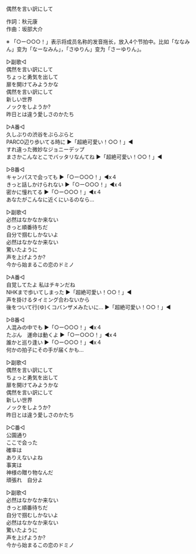 偶然を言い訳にして  
  
作詞：秋元康  
作曲：坂部大介  
  
※ 「○ー○○○！」表示将成员名称的发音拖长，放入4个节拍中。比如「ななみん」变为「なーなみん」，「さゆりん」变为「さーゆりん」。  
  
▷副歌◁  
偶然を言い訳にして  
ちょっと勇気を出して  
扉を開けてみようかな  
偶然を言い訳にして  
新しい世界  
ノックをしようか?  
昨日とは違う愛しさのかたち  
  
▷A番◁  
久しぶりの渋谷をぶらぶらと  
PARCO辺り歩いてる時に ▶「超絶可愛い！○○！」◀   
すれ違った微妙なジョニーデップ  
まさかこんなとこでバッタリなんてね ▶「超絶可愛い！○○！」◀   
  
▷B番◁  
キャンパスで会っても ▶「○ー○○○！」◀x４  
きっと話しかけられない ▶「○ー○○○！」◀x４  
密かに憧れてる ▶「○ー○○○！」◀x４  
あなたがこんなに近くにいるのなら…  
  
▷副歌◁  
必然はなかなか来ない  
きっと順番待ちだ  
自分で掴むしかないよ  
必然はなかなか来ない  
驚いたように  
声を上げようか?  
今から始まるこの恋のドミノ  
  
▷A番◁  
自覚してたよ 私はチキンだね  
NHKまで歩いてしまった ▶「超絶可愛い！○○！」◀   
声を掛けるタイミング合わないから  
後をついて行(ゆ)くコバンザメみたいに… ▶「超絶可愛い！○○！」◀   
  
▷B番◁  
人混みの中でも ▶「○ー○○○！」◀x４  
たぶん　運命は動くよ ▶「○ー○○○！」◀x４  
誰かと巡り逢い ▶「○ー○○○！」◀x４  
何かの拍子にその手が届くかも…  
  
▷副歌◁  
偶然を言い訳にして  
ちょっと勇気を出して  
扉を開けてみようかな  
偶然を言い訳にして  
新しい世界  
ノックをしようか?  
昨日とは違う愛しさのかたち  
  
▷C番◁  
公園通り  
ここで会った  
確率は  
ありえないよね  
事実は  
神様の贈り物なんだ  
頑張れ　自分よ  
  
▷副歌◁  
必然はなかなか来ない  
きっと順番待ちだ  
自分で掴むしかないよ  
必然はなかなか来ない  
驚いたように  
声を上げようか?  
今から始まるこの恋のドミノ  
